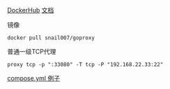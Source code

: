 [DockerHub](https://hub.docker.com/r/snail007/goproxy)
[文档](https://github.com/snail007/goproxy/blob/master/README_ZH.md)

镜像
```shell
docker pull snail007/goproxy
```

普通一级TCP代理
```
proxy tcp -p ":33080" -T tcp -P "192.168.22.33:22"
```

[compose.yml 例子](./compose.yml)